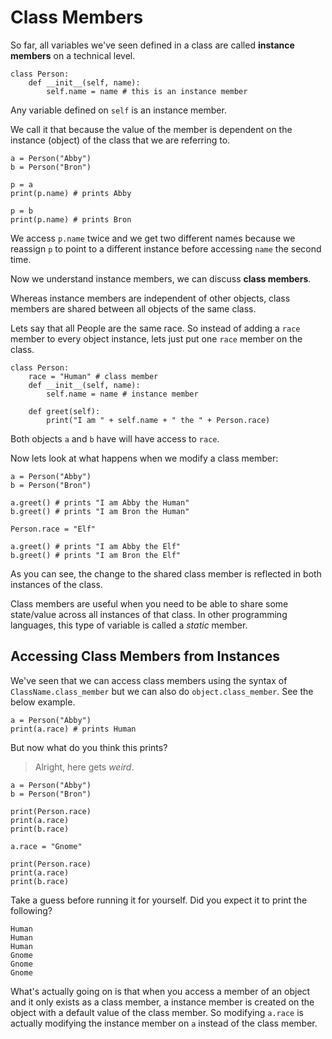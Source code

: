 # Class Members

So far, all variables we've seen defined in a class are called **instance members** on a technical level.

```
class Person:
    def __init__(self, name):
        self.name = name # this is an instance member
```

Any variable defined on ```self``` is an instance member.

We call it that because the value of the member is dependent on the instance (object) of the class that we are referring to.

```
a = Person("Abby")
b = Person("Bron")

p = a
print(p.name) # prints Abby

p = b
print(p.name) # prints Bron
```

We access ```p.name``` twice and we get two different names because we reassign ```p``` to point to a different instance before accessing ```name``` the second time.

Now we understand instance members, we can discuss **class members**.

Whereas instance members are independent of other objects, class members are shared between all objects of the same class.

Lets say that all People are the same race.
So instead of adding a ```race``` member to every object instance, lets just put one ```race``` member on the class.

```
class Person:
    race = "Human" # class member
    def __init__(self, name):
        self.name = name # instance member

    def greet(self):
        print("I am " + self.name + " the " + Person.race)
```
Both objects ```a``` and ```b``` have will have access to ```race```.

Now lets look at what happens when we modify a class member:

```
a = Person("Abby")
b = Person("Bron")

a.greet() # prints "I am Abby the Human"
b.greet() # prints "I am Bron the Human"

Person.race = "Elf"

a.greet() # prints "I am Abby the Elf"
b.greet() # prints "I am Bron the Elf"

```
As you can see, the change to the shared class member is reflected in both instances of the class.

Class members are useful when you need to be able to share some state/value across all instances of that class. In other programming languages, this type of variable is called a _static_ member.

## Accessing Class Members from Instances
We've seen that we can access class members using the syntax of ```ClassName.class_member``` but we can also do ```object.class_member```. See the below example.

```
a = Person("Abby")
print(a.race) # prints Human
```

But now what do you think this prints?
> Alright, here gets _weird_.

```
a = Person("Abby")
b = Person("Bron")

print(Person.race)
print(a.race)
print(b.race)

a.race = "Gnome"

print(Person.race)
print(a.race)
print(b.race)
```

Take a guess before running it for yourself.
Did you expect it to print the following?
```
Human
Human
Human
Gnome
Gnome
Gnome
```
What's actually going on is that when you access a member of an object and it only exists as a class member, a instance member is created on the object with a default value of the class member. So modifying ```a.race``` is actually modifying the instance member on ```a``` instead of the class member.

